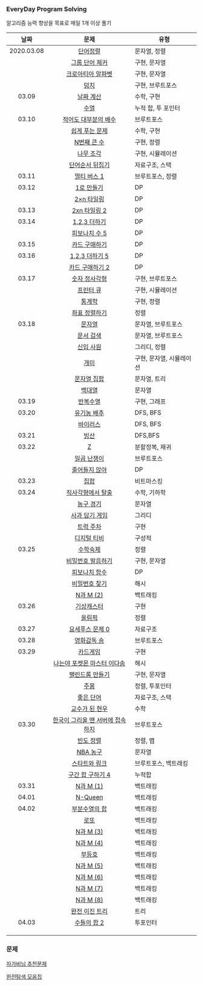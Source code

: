 ### EveryDay Program Solving

알고리즘 능력 향상을 목표로 매일 1개 이상 풀기

|    날짜    |                           문제                            | 유형                     |
| :--------: | :-------------------------------------------------------: | ------------------------ |
| 2020.03.08 |             [단어정렬](./baekjoon/1181.swift)             | 문자열, 정렬             |
|            |          [그룹 단어 체커](./baekjoon/1316.swift)          | 구현, 문자열             |
|            |        [크로아티아 알파벳](./baekjoon/2941.swift)         | 구현, 문자열             |
|            |               [덩치](./baekjoon/7568.swift)               | 구현, 브루트포스         |
|   03.09    |            [날짜 계산](./baekjoon/1476.swift)             | 수학, 구현               |
|            |               [수열](./baekjoon/2559.swift)               | 누적 합, 투 포인터       |
|   03.10    |       [적어도 대부분의 배수](./baekjoon/1145.swift)       | 브루트포스               |
|            |          [쉽게 푸는 문제](./baekjoon/1292.swift)          | 수학, 구현               |
|            |           [N번째 큰 수](./baekjoon/2693.swift)            | 구현, 정렬               |
|            |            [나무 조각](./baekjoon/2947.swift)             | 구현, 시뮬레이션         |
|            |         [단어순서 뒤집기](./baekjoon/12605.swift)         | 자료구조, 스택           |
|   03.11    |           [멀티 버스 1](./baekjoon/18868.swift)           | 브루트포스, 정렬         |
|   03.12    |            [1로 만들기](./baekjoon/1463.swift)            | DP                       |
|            |           [2×n 타일링](./baekjoon/11726.swift)            | DP                       |
|   03.13    |          [2xn 타일링 2](./baekjoon/11727.swift)           | DP                       |
|   03.14    |           [1,2,3 더하기](./baekjoon/9095.swift)           | DP                       |
|            |          [피보나치 수 5](./baekjoon/10870.swift)          | DP                       |
|   03.15    |          [카드 구매하기](./baekjoon/11052.swift)          | DP                       |
|   03.16    |         [1,2,3 더하기 5](./baekjoon/15990.swift)          | DP                       |
|            |         [카드 구매하기 2](./baekjoon/16194.swift)         | DP                       |
|   03.17    |          [숫자 정사각형](./baekjoon/1051.swift)           | 구현, 브루트포스         |
|            |            [프린터 큐](./baekjoon/1966.swift)             | 구현, 시뮬레이션         |
|            |              [통계학](./baekjoon/2108.swift)              | 구현, 정렬               |
|            |          [좌표 정렬하기](./baekjoon/11650.swift)          | 정렬                     |
|   03.18    |              [문자열](./baekjoon/1120.swift)              | 문자열, 브루트포스       |
|            |            [문서 검색](./baekjoon/1543.swift)             | 문자열, 브루트포스       |
|            |            [신입 사원](./baekjoon/1946.swift)             | 그리디, 정렬             |
|            |               [개미](./baekjoon/3048.swift)               | 구현, 문자열, 시뮬레이션 |
|            |           [문자열 집합](./baekjoon/14425.swift)           | 문자열, 트리             |
|            |             [백대열](./baekjoon/14490.swift)              | 문자열                   |
|   03.19    |             [반복수열](./baekjoon/2331.swift)             | 구현, 그래프             |
|   03.20    |           [유기농 배추](./baekjoon/1012.swift)            | DFS, BFS                 |
|            |             [바이러스](./baekjoon/2606.swift)             | DFS, BFS                 |
|   03.21    |               [빙산](./baekjoon/2573.swift)               | DFS,BFS                  |
|   03.22    |                [Z](./baekjoon/1074.swift)                 | 분할정복, 재귀           |
|            |           [일곱 난쟁이](./baekjoon/2309.swift)            | 브루트포스               |
|            |          [줄어들지 않아](./baekjoon/2688.swift)           | DP                       |
|   03.23    |              [집합](./baekjoon/11723.swift)               | 비트마스킹               |
|   03.24    |        [직사각형에서 탈출](./baekjoon/1085.swift)         | 수학, 기하학             |
|            |            [농구 경기](./baekjoon/1159.swift)             | 문자열                   |
|            |          [사과 담기 게임](./baekjoon/2828.swift)          | 그리디                   |
|            |            [트럭 주차](./baekjoon/2979.swift)             | 구현                     |
|            |           [디지털 티비](./baekjoon/2816.swift)            | 구성적                   |
|   03.25    |             [수학숙제](./baekjoon/2870.swift)             | 정렬                     |
|            |        [비밀번호 발음하기](./baekjoon/4659.swift)         | 구현, 문자열             |
|            |          [피보나치 함수](./baekjoon/1003.swift)           | DP                       |
|            |          [비밀번호 찾기](./baekjoon/17219.swift)          | 해시                     |
|            |            [N과 M (2)](./baekjoon/15650.swift)            | 백트래킹                 |
|   03.26    |           [기상캐스터](./baekjoon/10709.swift)            | 구현                     |
|            |              [올림픽](./baekjoon/8979.swift)              | 정렬                     |
|   03.27    |         [요세푸스 문제 0](./baekjoon/11866.swift)         | 자료구조                 |
|   03.28    |           [영화감독 숌](./baekjoon/1436.swift)            | 브루트포스               |
|   03.29    |             [카드게임](./baekjoon/2621.swift)             | 구현                     |
|            |   [나는야 포켓몬 마스터 이다솜](./baekjoon/1620.swift)    | 해시                     |
|            |         [팰린드롬 만들기](./baekjoon/1213.swift)          | 구현, 문자열             |
|            |               [주몽](./baekjoon/1940.swift)               | 정렬, 투포인터           |
|            |            [좋은 단어](./baekjoon/3986.swift)             | 자료구조, 스택           |
|            |          [교수가 된 현우](./baekjoon/3474.swift)          | 수학                     |
|   03.30    | [한국이 그리울 땐 서버에 접속하지](./baekjoon/9996.swift) | 브루트포스               |
|            |            [빈도 정렬](./baekjoon/2910.swift)             | 정렬, 맵                 |
|            |             [NBA 농구](./baekjoon/2852.swift)             | 문자열                   |
|            |          [스타트와 링크](./baekjoon/14889.swift)          | 브루트포스, 백트래킹     |
|            |        [구간 합 구하기 4](./baekjoon/11659.swift)         | 누적합                   |
|   03.31    |            [N과 M (1)](./baekjoon/15649.swift)            | 백트래킹                 |
|   04.01    |             [N-Queen](./baekjoon/9663.swift)              | 백트래킹                 |
|   04.02    |          [부분수열의 합](./baekjoon/1182.swift)           | 백트래킹                 |
|            |               [로또](./baekjoon/6603.swift)               | 백트래킹                 |
|            |            [N과 M (3)](./baekjoon/15651.swift)            | 백트래킹                 |
|            |            [N과 M (4)](./baekjoon/15652.swift)            | 백트래킹                 |
|            |              [부등호](./baekjoon/2529.swift)              | 백트래킹                 |
|            |            [N과 M (5)](./baekjoon/15654.swift)            | 백트래킹                 |
|            |            [N과 M (6)](./baekjoon/15655.swift)            | 백트래킹                 |
|            |            [N과 M (7)](./baekjoon/15656.swift)            | 백트래킹                 |
|            |            [N과 M (8)](./baekjoon/15657.swift)            | 백트래킹                 |
|            |          [완전 이진 트리](./baekjoon/9934.swift)          | 트리                     |
|   04.03    |           [수들의 합 2](./baekjoon/2003.swift)            | 투포인터                 |
|            |                                                           |                          |
|            |                                                           |                          |
|            |                                                           |                          |





### 문제

[자가비님 추천문제](https://www.acmicpc.net/workbook/view/4344)

[완전탐색 모음집](https://www.acmicpc.net/workbook/view/7387)

